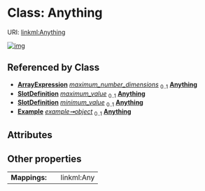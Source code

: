 
# Class: Anything




URI: [linkml:Anything](https://w3id.org/linkml/Anything)


[![img](https://yuml.me/diagram/nofunky;dir:TB/class/[SlotDefinition],[Example],[ArrayExpression],[ArrayExpression]++-%20maximum_number_dimensions%200..1>[Anything],[TypeExpression]++-%20maximum_value%200..1>[Anything],[SlotExpression]++-%20maximum_value%200..1>[Anything],[TypeExpression]++-%20minimum_value%200..1>[Anything],[SlotExpression]++-%20minimum_value%200..1>[Anything],[Example]++-%20object%200..1>[Anything],[TypeExpression],[SlotExpression])](https://yuml.me/diagram/nofunky;dir:TB/class/[SlotDefinition],[Example],[ArrayExpression],[ArrayExpression]++-%20maximum_number_dimensions%200..1>[Anything],[TypeExpression]++-%20maximum_value%200..1>[Anything],[SlotExpression]++-%20maximum_value%200..1>[Anything],[TypeExpression]++-%20minimum_value%200..1>[Anything],[SlotExpression]++-%20minimum_value%200..1>[Anything],[Example]++-%20object%200..1>[Anything],[TypeExpression],[SlotExpression])

## Referenced by Class

 *  **[ArrayExpression](ArrayExpression.md)** *[maximum_number_dimensions](maximum_number_dimensions.md)*  <sub>0..1</sub>  **[Anything](Anything.md)**
 *  **[SlotDefinition](SlotDefinition.md)** *[maximum_value](maximum_value.md)*  <sub>0..1</sub>  **[Anything](Anything.md)**
 *  **[SlotDefinition](SlotDefinition.md)** *[minimum_value](minimum_value.md)*  <sub>0..1</sub>  **[Anything](Anything.md)**
 *  **[Example](Example.md)** *[example➞object](value_object.md)*  <sub>0..1</sub>  **[Anything](Anything.md)**

## Attributes


## Other properties

|  |  |  |
| --- | --- | --- |
| **Mappings:** | | linkml:Any |

